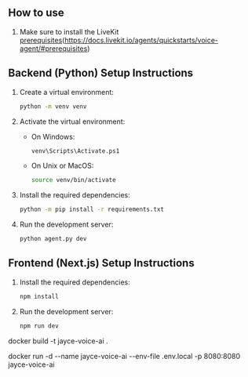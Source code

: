 ## How to use

1. Make sure to install the LiveKit [prerequisites](https://docs.livekit.io/agents/quickstarts/voice-agent/#prerequisites)(https://docs.livekit.io/agents/quickstarts/voice-agent/#prerequisites)

## Backend (Python) Setup Instructions

1. Create a virtual environment:
    ```sh
    python -m venv venv
    ```

2. Activate the virtual environment:
    - On Windows:
        ```sh
        venv\Scripts\Activate.ps1
        ```
    - On Unix or MacOS:
        ```sh
        source venv/bin/activate
        ```

3. Install the required dependencies:
    ```sh
    python -m pip install -r requirements.txt
    ```

4. Run the development server:
    ```sh
    python agent.py dev
    ```

## Frontend (Next.js) Setup Instructions

1. Install the required dependencies:
    ```sh
    npm install
    ```

2. Run the development server:
    ```sh
    npm run dev
    ```

docker build -t jayce-voice-ai .

docker run -d --name jayce-voice-ai --env-file .env.local -p 8080:8080 jayce-voice-ai